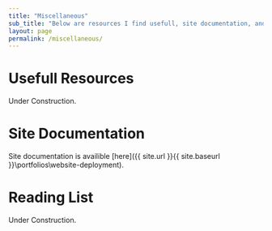 ```yaml
---
title: "Miscellaneous"
sub_title: "Below are resources I find usefull, site documentation, and my reading list."
layout: page
permalink: /miscellaneous/
---
```

# Usefull Resources
Under Construction.

# Site Documentation
Site documentation is availible [here]({{ site.url }}{{ site.baseurl }}\portfolios\website-deployment).

# Reading List
Under Construction.